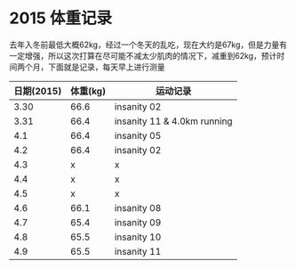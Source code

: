# 2015 体重记录

去年入冬前最低大概62kg，经过一个冬天的乱吃，现在大约是67kg，但是力量有一定增强，所以这次打算在尽可能不减太少肌肉的情况下，减重到62kg，预计时间两个月，下面就是记录，每天早上进行测量

日期(2015) | 体重(kg) | 运动记录
---|---|---
3.30 | 66.6 | insanity 02
3.31 | 66.4 | insanity 11 & 4.0km running
4.1 | 66.4 | insanity 05
4.2 | 66.4 | insanity 02
4.3 | x | x
4.4 | x | x
4.5 | x | x
4.6 | 66.1 | insanity 08
4.7 | 65.4 | insanity 09
4.8 | 65.5 | insanity 10
4.9 | 65.5 | insanity 11
